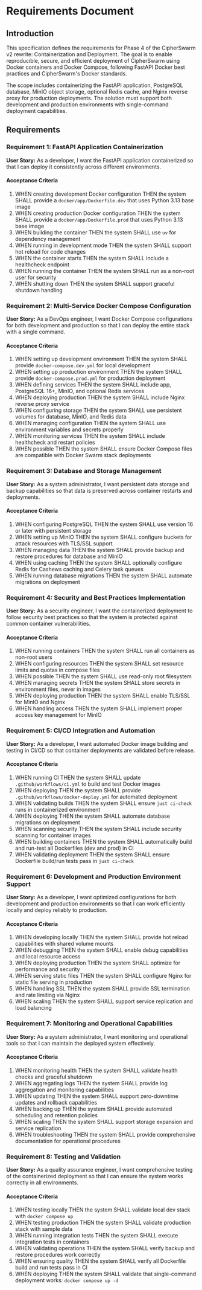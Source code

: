 # Requirements Document

## Introduction

This specification defines the requirements for Phase 4 of the CipherSwarm v2 rewrite: Containerization and Deployment. The goal is to enable reproducible, secure, and efficient deployment of CipherSwarm using Docker containers and Docker Compose, following FastAPI Docker best practices and CipherSwarm's Docker standards.

The scope includes containerizing the FastAPI application, PostgreSQL database, MinIO object storage, optional Redis cache, and Nginx reverse proxy for production deployments. The solution must support both development and production environments with single-command deployment capabilities.

## Requirements

### Requirement 1: FastAPI Application Containerization

**User Story:** As a developer, I want the FastAPI application containerized so that I can deploy it consistently across different environments.

#### Acceptance Criteria

1. WHEN creating development Docker configuration THEN the system SHALL provide a `docker/app/Dockerfile.dev` that uses Python 3.13 base image
2. WHEN creating production Docker configuration THEN the system SHALL provide a `docker/app/Dockerfile.prod` that uses Python 3.13 base image
3. WHEN building the container THEN the system SHALL use `uv` for dependency management
4. WHEN running in development mode THEN the system SHALL support hot reload for code changes
5. WHEN the container starts THEN the system SHALL include a healthcheck endpoint
6. WHEN running the container THEN the system SHALL run as a non-root user for security
7. WHEN shutting down THEN the system SHALL support graceful shutdown handling

### Requirement 2: Multi-Service Docker Compose Configuration

**User Story:** As a DevOps engineer, I want Docker Compose configurations for both development and production so that I can deploy the entire stack with a single command.

#### Acceptance Criteria

1. WHEN setting up development environment THEN the system SHALL provide `docker-compose.dev.yml` for local development
2. WHEN setting up production environment THEN the system SHALL provide `docker-compose.prod.yml` for production deployment
3. WHEN defining services THEN the system SHALL include app, PostgreSQL 16+, MinIO, and optional Redis services
4. WHEN deploying production THEN the system SHALL include Nginx reverse proxy service
5. WHEN configuring storage THEN the system SHALL use persistent volumes for database, MinIO, and Redis data
6. WHEN managing configuration THEN the system SHALL use environment variables and secrets properly
7. WHEN monitoring services THEN the system SHALL include healthcheck and restart policies
8. WHEN possible THEN the system SHALL ensure Docker Compose files are compatible with Docker Swarm stack deployments

### Requirement 3: Database and Storage Management

**User Story:** As a system administrator, I want persistent data storage and backup capabilities so that data is preserved across container restarts and deployments.

#### Acceptance Criteria

1. WHEN configuring PostgreSQL THEN the system SHALL use version 16 or later with persistent storage
2. WHEN setting up MinIO THEN the system SHALL configure buckets for attack resources with TLS/SSL support
3. WHEN managing data THEN the system SHALL provide backup and restore procedures for database and MinIO
4. WHEN using caching THEN the system SHALL optionally configure Redis for Cashews caching and Celery task queues
5. WHEN running database migrations THEN the system SHALL automate migrations on deployment

### Requirement 4: Security and Best Practices Implementation

**User Story:** As a security engineer, I want the containerized deployment to follow security best practices so that the system is protected against common container vulnerabilities.

#### Acceptance Criteria

1. WHEN running containers THEN the system SHALL run all containers as non-root users
2. WHEN configuring resources THEN the system SHALL set resource limits and quotas in compose files
3. WHEN possible THEN the system SHALL use read-only root filesystem
4. WHEN managing secrets THEN the system SHALL store secrets in environment files, never in images
5. WHEN deploying production THEN the system SHALL enable TLS/SSL for MinIO and Nginx
6. WHEN handling access THEN the system SHALL implement proper access key management for MinIO

### Requirement 5: CI/CD Integration and Automation

**User Story:** As a developer, I want automated Docker image building and testing in CI/CD so that container deployments are validated before release.

#### Acceptance Criteria

1. WHEN running CI THEN the system SHALL update `.github/workflows/ci.yml` to build and test Docker images
2. WHEN deploying THEN the system SHALL provide `.github/workflows/docker-deploy.yml` for automated deployment
3. WHEN validating builds THEN the system SHALL ensure `just ci-check` runs in containerized environment
4. WHEN deploying THEN the system SHALL automate database migrations on deployment
5. WHEN scanning security THEN the system SHALL include security scanning for container images
6. WHEN building containers THEN the system SHALL automatically build and run-test all Dockerfiles (dev and prod) in CI
7. WHEN validating deployment THEN the system SHALL ensure Dockerfile build/run tests pass in `just ci-check`

### Requirement 6: Development and Production Environment Support

**User Story:** As a developer, I want optimized configurations for both development and production environments so that I can work efficiently locally and deploy reliably to production.

#### Acceptance Criteria

1. WHEN developing locally THEN the system SHALL provide hot reload capabilities with shared volume mounts
2. WHEN debugging THEN the system SHALL enable debug capabilities and local resource access
3. WHEN deploying production THEN the system SHALL optimize for performance and security
4. WHEN serving static files THEN the system SHALL configure Nginx for static file serving in production
5. WHEN handling SSL THEN the system SHALL provide SSL termination and rate limiting via Nginx
6. WHEN scaling THEN the system SHALL support service replication and load balancing

### Requirement 7: Monitoring and Operational Capabilities

**User Story:** As a system administrator, I want monitoring and operational tools so that I can maintain the deployed system effectively.

#### Acceptance Criteria

1. WHEN monitoring health THEN the system SHALL validate health checks and graceful shutdown
2. WHEN aggregating logs THEN the system SHALL provide log aggregation and monitoring capabilities
3. WHEN updating THEN the system SHALL support zero-downtime updates and rollback capabilities
4. WHEN backing up THEN the system SHALL provide automated scheduling and retention policies
5. WHEN scaling THEN the system SHALL support storage expansion and service replication
6. WHEN troubleshooting THEN the system SHALL provide comprehensive documentation for operational procedures

### Requirement 8: Testing and Validation

**User Story:** As a quality assurance engineer, I want comprehensive testing of the containerized deployment so that I can ensure the system works correctly in all environments.

#### Acceptance Criteria

1. WHEN testing locally THEN the system SHALL validate local dev stack with `docker compose up`
2. WHEN testing production THEN the system SHALL validate production stack with sample data
3. WHEN running integration tests THEN the system SHALL execute integration tests in containers
4. WHEN validating operations THEN the system SHALL verify backup and restore procedures work correctly
5. WHEN ensuring quality THEN the system SHALL verify all Dockerfile build and run tests pass in CI
6. WHEN deploying THEN the system SHALL validate that single-command deployment works: `docker compose up -d`
